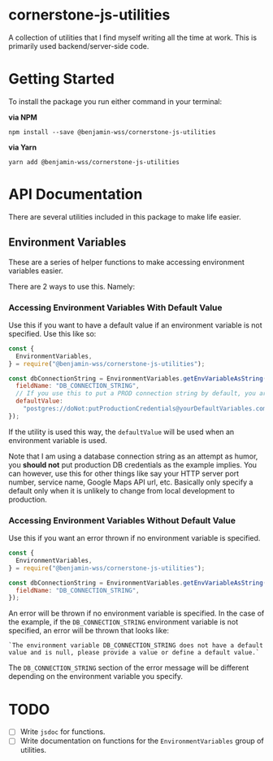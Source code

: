 # cornerstone-js-utilities

A collection of utilities that I find myself writing all the time at work.
This is primarily used backend/server-side code.

# Getting Started

To install the package you run either command in your terminal:

**via NPM**

```shell
npm install --save @benjamin-wss/cornerstone-js-utilities
```

**via Yarn**

```shell
yarn add @benjamin-wss/cornerstone-js-utilities
```

# API Documentation

There are several utilities included in this package to make life easier.

## Environment Variables

These are a series of helper functions to make accessing environment variables easier.

There are 2 ways to use this. Namely:

### Accessing Environment Variables With Default Value

Use this if you want to have a default value if an environment variable is not specified. Use this like so:

```javascript
const {
  EnvironmentVariables,
} = require("@benjamin-wss/cornerstone-js-utilities");

const dbConnectionString = EnvironmentVariables.getEnvVariableAsString({
  fieldName: "DB_CONNECTION_STRING",
  // If you use this to put a PROD connection string by default, you are intellectually challenged.
  defaultValue:
    "postgres://doNot:putProductionCredentials@yourDefaultVariables.com/AppDb",
});
```

If the utility is used this way, the `defaultValue` will be used when an environment variable is used.

Note that I am using a database connection string as an attempt as humor, you **should not** put production DB credentials as the example implies. You can however, use this for other things like say your HTTP server port number, service name, Google Maps API url, etc. Basically only specify a default only when it is unlikely to change from local development to production.

### Accessing Environment Variables Without Default Value

Use this if you want an error thrown if no environment variable is specified.

```javascript
const {
  EnvironmentVariables,
} = require("@benjamin-wss/cornerstone-js-utilities");

const dbConnectionString = EnvironmentVariables.getEnvVariableAsString({
  fieldName: "DB_CONNECTION_STRING",
});
```

An error will be thrown if no environment variable is specified. In the case of the example, if the `DB_CONNECTION_STRING` environment variable is not specified, an error will be thrown that looks like:

```shell
`The environment variable DB_CONNECTION_STRING does not have a default value and is null, please provide a value or define a default value.`
```

The `DB_CONNECTION_STRING` section of the error message will be different depending on the environment variable you specify.

# TODO

- [ ] Write `jsdoc` for functions.
- [ ] Write documentation on functions for the `EnvironmentVariables` group of utilities.
